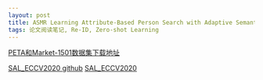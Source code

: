 ```yaml
---
layout: post
title: ASMR Learning Attribute-Based Person Search with Adaptive Semantic Margin Regularizer ICCV_2021
tags: 论文阅读笔记, Re-ID, Zero-shot Learning
---
```


[PETA和Market-1501数据集下载地址](https://github.com/ycao5602/SAL?utm_source=catalyzex.com)

[SAL_ECCV2020 github](https://github.com/ycao5602/SAL?utm_source=catalyzex.com)
[SAL_ECCV2020](https://arxiv.org/pdf/2007.09609.pdf)

